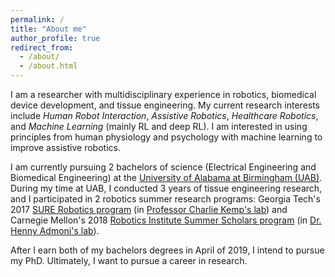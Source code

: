 ```yaml
---
permalink: /
title: "About me"
author_profile: true
redirect_from:
  - /about/
  - /about.html
---
```


I am a researcher with multidisciplinary experience in robotics, biomedical device development, and tissue engineering.
My current research interests include *Human Robot Interaction*, *Assistive Robotics*, *Healthcare Robotics*, and *Machine Learning* (mainly RL and deep RL). I am interested in using principles from human physiology and psychology with machine learning to improve assistive robotics.

I am currently pursuing 2 bachelors of science (Electrical Engineering and Biomedical Engineering) at the [University of Alabama at Birmingham (UAB)](http://www.uab.edu/home/).
During my time at UAB, I conducted 3 years of tissue engineering research, and I participated in 2 robotics summer research programs: Georgia Tech's 2017 [SURE Robotics program](http://sure.robotics.gatech.edu/) (in [Professor Charlie Kemp's lab](http://pwp.gatech.edu/hrl/about/)) and Carnegie Mellon's 2018 [Robotics Institute Summer Scholars program](https://riss.ri.cmu.edu/) (in [Dr. Henny Admoni's lab](http://harp.ri.cmu.edu/)).

After I earn both of my bachelors degrees in April of 2019, I intend to pursue my PhD. Ultimately, I want to pursue a career in research.
